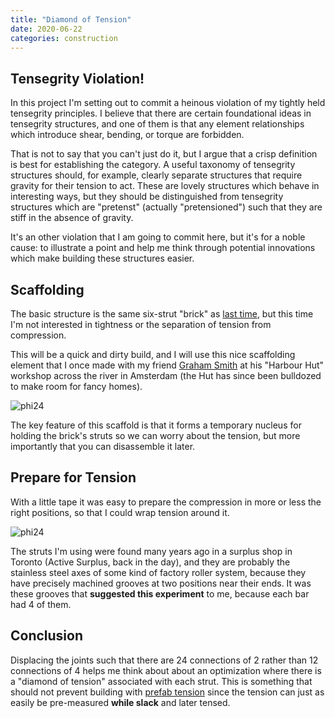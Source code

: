 ```yaml
---
title: "Diamond of Tension"
date: 2020-06-22
categories: construction
---
```


## Tensegrity Violation!

In this project I'm setting out to commit a heinous violation of my tightly held tensegrity principles. I believe that there are certain foundational ideas in tensegrity structures, and one of them is that any element relationships which introduce shear, bending, or torque are forbidden. 

That is not to say that you can't just do it, but I argue that a crisp definition is best for establishing the category. A useful taxonomy of tensegrity structures should, for example, clearly separate structures that require gravity for their tension to act. These are lovely structures which behave in interesting ways, but they should be distinguished from tensegrity structures which are "pretenst" (actually "pretensioned") such that they are stiff in the absence of gravity.

It's an other violation that I am going to commit here, but it's for a noble cause: to illustrate a point and help me think through potential innovations which make building these structures easier.

## Scaffolding

The basic structure is the same six-strut "brick" as [last time](/construction/2020/06/15/prefab-tension-1), but this time I'm not interested in tightness or the separation of tension from compression.

This will be a quick and dirty build, and I will use this nice scaffolding element that I once made with my friend [Graham Smith](https://grahamthomassmith.com/curriculum-vitae/) at his "Harbour Hut" workshop across the river in Amsterdam (the Hut has since been bulldozed to make room for fancy homes).

![phi24][phi24-0]

The key feature of this scaffold is that it forms a temporary nucleus for holding the brick's struts so we can worry about the tension, but more importantly that you can disassemble it later.

## Prepare for Tension

With a little tape it was easy to prepare the compression in more or less the right positions, so that I could wrap tension around it.

![phi24][phi24-1]

The struts I'm using were found many years ago in a surplus shop in Toronto (Active Surplus, back in the day), and they are probably the stainless steel axes of some kind of factory roller system, because they have precisely machined grooves at two positions near their ends. It was these grooves that **suggested this experiment** to me, because each bar had 4 of them.

## Conclusion

Displacing the joints such that there are 24 connections of 2 rather than 12 connections of 4 helps me think about about an optimization where there is a "diamond of tension" associated with each strut. This is something that should not prevent building with [prefab tension](/construction/2020/06/15/prefab-tension-1) since the tension can just as easily be pre-measured **while slack** and later tensed.

[phi24-0]: https://pretenst.com/images/2020-06/phi24-0.jpg
[phi24-1]: https://pretenst.com/images/2020-06/phi24-1.jpg
[phi24-a]: https://pretenst.com/images/2020-06/phi24-a.jpg
[phi24-b]: https://pretenst.com/images/2020-06/phi24-b.jpg
[phi24-c]: https://pretenst.com/images/2020-06/phi24-c.jpg
[phi24-d]: https://pretenst.com/images/2020-06/phi24-d.jpg
[phi24-e]: https://pretenst.com/images/2020-06/phi24-e.jpg
[phi24-z]: https://pretenst.com/images/2020-06/phi24-z.jpg
